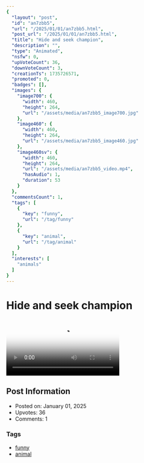 ```yaml
---
{
  "layout": "post",
  "id": "an7zbb5",
  "url": "/2025/01/01/an7zbb5.html",
  "post_url": "/2025/01/01/an7zbb5.html",
  "title": "Hide and seek champion",
  "description": "",
  "type": "Animated",
  "nsfw": 0,
  "upVoteCount": 36,
  "downVoteCount": 3,
  "creationTs": 1735726571,
  "promoted": 0,
  "badges": [],
  "images": {
    "image700": {
      "width": 460,
      "height": 264,
      "url": "/assets/media/an7zbb5_image700.jpg"
    },
    "image460": {
      "width": 460,
      "height": 264,
      "url": "/assets/media/an7zbb5_image460.jpg"
    },
    "image460sv": {
      "width": 460,
      "height": 264,
      "url": "/assets/media/an7zbb5_video.mp4",
      "hasAudio": 1,
      "duration": 53
    }
  },
  "commentsCount": 1,
  "tags": [
    {
      "key": "funny",
      "url": "/tag/funny"
    },
    {
      "key": "animal",
      "url": "/tag/animal"
    }
  ],
  "interests": [
    "animals"
  ]
}
---
```


# Hide and seek champion

<video controls playsinline loop poster="/assets/media/an7zbb5_image460.jpg">
  <source src="/assets/media/an7zbb5_video.mp4" type="video/mp4">
  Your browser does not support the video tag.
</video>

## Post Information

- Posted on: January 01, 2025
- Upvotes: 36
- Comments: 1

### Tags

- [funny](/tag/funny)
- [animal](/tag/animal)

